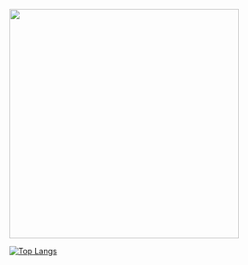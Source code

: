 <a href="https://github.com/fekenzofugi"><img width="410px" src="https://github-readme-stats.vercel.app/api?username=fekenzofugi&theme=dark&title_color=ff3068?"></a>

[![Top Langs](https://github-readme-stats.vercel.app/api/top-langs/?username=fekenzofugi&layout=compact&theme=dark)](https://github.com/anuraghazra/github-readme-stats)
